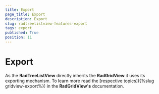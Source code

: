 ```yaml
---
title: Export
page_title: Export
description: Export
slug: radtreelistview-features-export
tags: export
published: True
position: 11
---
```


# Export


As the __RadTreeListView__ directly inherits the __RadGridView__ it uses its exporting mechanism. To learn more read the [respective topics]({%slug gridview-export%}) in the __RadGridView's__ documentation.
        
